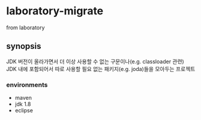 # laboratory-migrate
from laboratory

## synopsis
JDK 버전이 올라가면서 더 이상 사용할 수 없는 구문이나(e.g. classloader 관련) JDK 내에 포함되어서 따로 사용할 필요 없는 패키지(e.g. joda)들을 모아두는 프로젝트

### environments
- maven
- jdk 1.8
- eclipse

